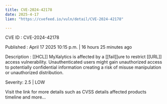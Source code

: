 ```yaml
---
title: CVE-2024-42178
date: 2025-4-17
lien: "https://cvefeed.io/vuln/detail/CVE-2024-42178"

---
```


CVE ID : CVE-2024-42178

Published :  April 17
2025
10:15 p.m. | 16 hours
25 minutes ago

Description : [[HCL]] MyXalytics is affected by a [[fail]]ure to restrict [[URL]] access vulnerability. Unauthenticated users might gain unauthorized access to potentially confidential information
creating a risk of misuse
manipulation
or unauthorized distribution.

Severity: 2.5 | LOW

Visit the link for more details
such as CVSS details
affected products
timeline
and more...
